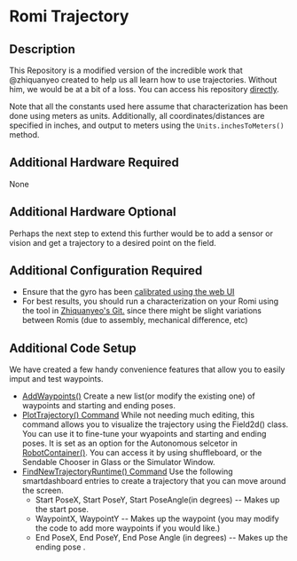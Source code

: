 # Romi Trajectory

## Description
This Repository is a modified version of the incredible work that @zhiquanyeo created to help us all learn how to use trajectories. Without him, we would be at a bit of a loss. You can access his repository [directly](https://github.com/bb-frc-workshops/romi-examples).

Note that all the constants used here assume that characterization has been done using meters as units. Additionally, all coordinates/distances are specified in inches, and output to meters using the `Units.inchesToMeters()` method.

## Additional Hardware Required
None

## Additional Hardware Optional
Perhaps the next step to extend this further would be to add a sensor or vision and get a trajectory to a desired point on the field.

## Additional Configuration Required
- Ensure that the gyro has been [calibrated using the web UI](https://docs.wpilib.org/en/stable/docs/romi-robot/web-ui.html#imu-calibration)
- For best results, you should run a characterization on your Romi using the tool in [Zhiquanyeo's Git.](https://github.com/bb-frc-workshops/romi-examples/tree/main/romi-characterization) since there might be slight variations between Romis (due to assembly, mechanical difference, etc)
    

## Additional Code Setup
We have created a few handy convenience features that allow you to easily imput and test waypoints.
- [AddWaypoints()](src/main/java/frc/robot/Waypoints.java) Create a new list(or modify the existing one) of waypoints and starting and ending poses.
- [PlotTrajectory() Command](src/main/java/frc/robot/commands/PlotTrajectory.java) While not needing much editing, this command allows you to visualize the trajectory using the Field2d() class. You can use it to fine-tune your wyapoints and starting and ending poses. It is set as an option for the Autonomous selcetor in [RobotContainer()](src/main/java/frc/robot/RobotContainer.java). You can access it by using shuffleboard, or the Sendable Chooser in Glass or the Simulator Window.
- [FindNewTrajectoryRuntime() Command](src/main/java/frc/robot/commands/FindNewTrajectoryRuntime.java) Use the following smartdashboard entries to create a trajectory that you can move around the screen.
    - Start PoseX, Start PoseY, Start PoseAngle(in degrees) -- Makes up the start pose.
    - WaypointX, WaypointY -- Makes up the waypoint (you may modify the code to add more waypoints if you would like.)
    - End PoseX, End PoseY, End Pose Angle (in degrees) -- Makes up the ending pose .